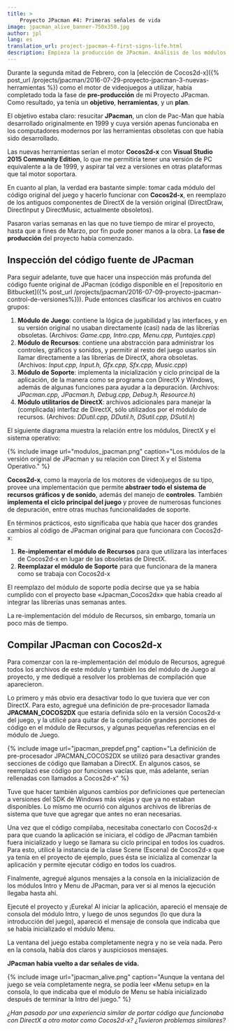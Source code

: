 ```yaml
---
title: >
    Proyecto JPacman #4: Primeras señales de vida
image: jpacman_alive_banner-750x350.jpg
author: jpl
lang: es
translation_url: project-jpacman-4-first-signs-life.html
description: Empieza la producción de JPacman. Análisis de los módulos del código fuente original. Conseguir que el juego compile con Cocos2d-x.
---
```


Durante la segunda mitad de Febrero, con la [elección de Cocos2d-x]({% post_url /projects/jpacman/2016-07-29-proyecto-jpacman-3-nuevas-herramientas %}) como el motor de videojuegos a utilizar, había completado toda la fase de **pre-producción** de mi Proyecto JPacman. Como resultado, ya tenía un **objetivo**, **herramientas**, y un **plan**.

El objetivo estaba claro: resucitar **JPacman**, un clon de Pac-Man que había desarrollado originalmente en 1999 y cuya versión apenas funcionaba en los computadores modernos por las herramientas obsoletas con que había sido desarrollado.

Las nuevas herramientas serían el motor **Cocos2d-x** con **Visual Studio 2015 Community Edition**, lo que me permitiría tener una versión de PC equivalente a la de 1999, y aspirar tal vez a versiones en otras plataformas que tal motor soportara.

En cuanto al plan, la verdad era bastante simple: tomar cada módulo del código original del juego y hacerlo funcionar con **Cocos2d-x**, en reemplazo de los antiguos componentes de DirectX de la versión original (DirectDraw, DirectInput y DirectMusic, actualmente obsoletos).

Pasaron varias semanas en las que no tuve tiempo de mirar el proyecto, hasta que a fines de Marzo, por fin pude poner manos a la obra. La **fase de producción** del proyecto había comenzado.

## Inspección del código fuente de JPacman

Para seguir adelante, tuve que hacer una inspección más profunda del código fuente original de JPacman (código disponible en el [repositorio en Bitbucket]({% post_url /projects/jpacman/2016-07-09-proyecto-jpacman-control-de-versiones%})). Pude entonces clasificar los archivos en cuatro grupos:

1. **Módulo de Juego**: contiene la lógica de jugabilidad y las interfaces, y en su versión original no usaban directamente (casi) nada de las librerías obsoletas. (Archivos: *Game.cpp, Intro.cpp, Menu.cpp, Puntajes.cpp*)
1. **Módulo de Recursos**: contiene una abstracción para administrar los controles, gráficos y sonidos, y permitir al resto del juego usarlos sin llamar directamente a las librerías de DirectX, ahora obsoletas. (Archivos: *Input.cpp, Input.h, Gfx.cpp, Sfx.cpp, Music.cpp*)
1. **Módulo de Soporte**: implementa la inicialización y ciclo principal de la aplicación, de la manera como se programa con DirectX y Windows, además de algunas funciones para ayudar a la depuración. (Archivos: *JPacman.cpp, JPacman.h, Debug.cpp, Debug.h, Resource.h*)
1. **Módulo utilitarios de DirectX**: archivos adicionales para manejar la (complicada) interfaz de DirectX, sólo utilizados por el módulo de recursos. (Archivos: *DDutil.cpp, DDutil.h, DSutil.cpp, DSutil.h*)

El siguiente diagrama muestra la relación entre los módulos, DirectX y el sistema operativo:

{% include image url="modulos_jpacman.png" caption="Los módulos de la versión original de JPacman y su relación con Direct X y el Sistema Operativo." %}

**Cocos2d-x**, como la mayoría de los motores de videojuegos de su tipo, provee una implementación que permite **abstraer todo el sistema de recursos gráficos y de sonido**, además del manejo de **controles**. También **implementa el ciclo principal del juego** y provee de numerosas funciones de depuración, entre otras muchas funcionalidades de soporte.

En términos prácticos, esto significaba que había que hacer dos grandes cambios al código de JPacman original para que funcionara con Cocos2d-x:

1. **Re-implementar el módulo de Recursos** para que utilizara las interfaces de Cocos2d-x en lugar de las obsoletas de DirectX.
1. **Reemplazar el módulo de Soporte** para que funcionara de la manera como se trabaja con Cocos2d-x

El reemplazo del módulo de soporte podía decirse que ya se había cumplido con el proyecto base «Jpacman_Cocos2dx» que había creado al integrar las librerías unas semanas antes.

La re-implementación del módulo de Recursos, sin embargo, tomaría un poco más de tiempo.

## Compilar JPacman con Cocos2d-x

Para comenzar con la re-implementación del módulo de Recursos, agregué todos los archivos de este módulo y también los del módulo de Juego al proyecto, y me dediqué a resolver los problemas de compilación que aparecieron.

Lo primero y más obvio era desactivar todo lo que tuviera que ver con DirectX. Para esto, agregué una definición de pre-procesador llamada **JPACMAN_COCOS2DX** que estaría definida sólo en la versión Cocos2d-x del juego, y la utilicé para quitar de la compilación grandes porciones de código en el módulo de Recursos, y algunas pequeñas referencias en el módulo de Juego.

{% include image url="jpacman_prepdef.png" caption="La definición de pre-procesador JPACMAN_COCOS2DX se utilizó para desactivar grandes secciones de código que llamaban a DirectX. En algunos casos, se reemplazó ese código por funciones vacías que, más adelante, serían rellenadas con llamados a Cocos2d-x" %}

Tuve que hacer también algunos cambios por definiciones que pertenecían a versiones del SDK de Windows más viejas y que ya no estaban disponibles. Lo mismo me ocurrió con algunos archivos de librerías de sistema que tuve que agregar que antes no eran necesarias.

Una vez que el código compilaba, necesitaba conectarlo con Cocos2d-x para que cuando la aplicación se iniciara, el código de JPacman también fuera inicializado y luego se llamara su ciclo principal en todos los cuadros. Para esto, utilicé la instancia de la clase Scene (Escena) de Cocos2d-x que ya tenía en el proyecto de ejemplo, pues ésta se inicializa al comenzar la aplicación y permite ejecutar código en todos los cuadros.

Finalmente, agregué algunos mensajes a la consola en la inicialización de los módulos Intro y Menu de JPacman, para ver si al menos la ejecución llegaba hasta ahí.

Ejecuté el proyecto y ¡Eureka! Al iniciar la aplicación, apareció el mensaje de consola del módulo Intro, y luego de unos segundos (lo que dura la introducción del juego), apareció el mensaje de consola que indicaba que se había inicializado el módulo Menu.

La ventana del juego estaba completamente negra y no se veía nada. Pero en la consola, había dos claros y auspiciosos mensajes.

**JPacman había vuelto a dar señales de vida.**

{% include image url="jpacman_alive.png" caption="Aunque la ventana del juego se veía completamente negra, se podía leer «Menu setup» en la consola, lo que indicaba que el módulo de Menu se había inicializado después de terminar la Intro del juego." %}

*¿Han pasado por una experiencia similar de portar código que funcionaba con DirectX a otro motor como Cocos2d-x? ¿Tuvieron problemas similares?*
